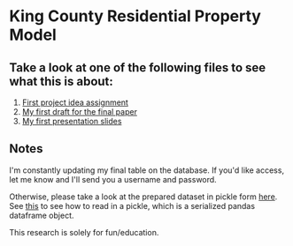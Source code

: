 # King County Residential Property Model

## Take a look at one of the following files to see what this is about:

1. [First project idea assignment](project_idea.md)
2. [My first draft for the final paper](notebooks/paper_first_draft.ipynb)
3. [My first presentation slides](presentations/presentation_1.ipynb)

## Notes

I'm constantly updating my final table on the database. If you'd like access,
let me know and I'll send you a username and password.

Otherwise, please take a look at the prepared dataset in pickle form
[here](shared_data). See [this](notebooks/feature_development.ipynb) to see how
to read in a pickle, which is a serialized pandas dataframe object.

This research is solely for fun/education.
